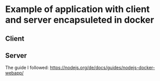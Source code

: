 # Example of application with client and server encapsuleted in docker

## Client

## Server

The guide I followed: https://nodejs.org/de/docs/guides/nodejs-docker-webapp/